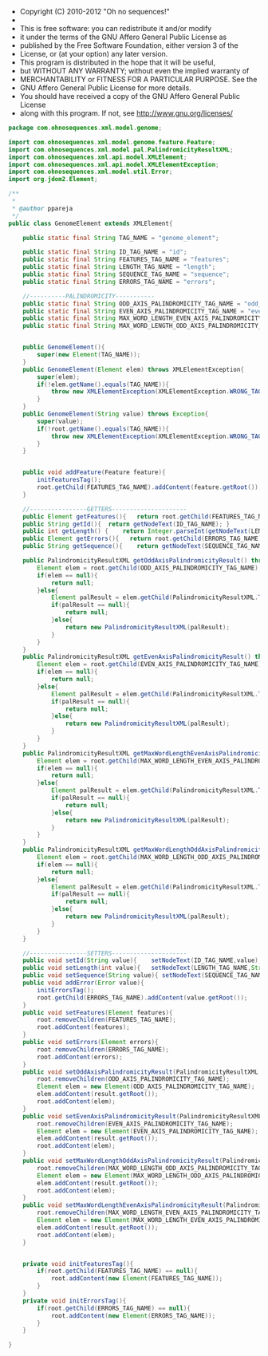 
 * Copyright (C) 2010-2012  "Oh no sequences!"
 *
 * This is free software: you can redistribute it and/or modify
 * it under the terms of the GNU Affero General Public License as
 * published by the Free Software Foundation, either version 3 of the
 * License, or (at your option) any later version.
 * This program is distributed in the hope that it will be useful,
 * but WITHOUT ANY WARRANTY; without even the implied warranty of
 * MERCHANTABILITY or FITNESS FOR A PARTICULAR PURPOSE.  See the
 * GNU Affero General Public License for more details.
 * You should have received a copy of the GNU Affero General Public License
 * along with this program.  If not, see <http://www.gnu.org/licenses/>


```java
package com.ohnosequences.xml.model.genome;

import com.ohnosequences.xml.model.genome.feature.Feature;
import com.ohnosequences.xml.model.pal.PalindromicityResultXML;
import com.ohnosequences.xml.api.model.XMLElement;
import com.ohnosequences.xml.api.model.XMLElementException;
import com.ohnosequences.xml.model.util.Error;
import org.jdom2.Element;

/**
 *
 * @author ppareja
 */
public class GenomeElement extends XMLElement{

    public static final String TAG_NAME = "genome_element";

    public static final String ID_TAG_NAME = "id";
    public static final String FEATURES_TAG_NAME = "features";
    public static final String LENGTH_TAG_NAME = "length";
    public static final String SEQUENCE_TAG_NAME = "sequence";
    public static final String ERRORS_TAG_NAME = "errors";

    //----------PALINDROMICITY-----------
    public static final String ODD_AXIS_PALINDROMICITY_TAG_NAME = "odd_axis_pal";
    public static final String EVEN_AXIS_PALINDROMICITY_TAG_NAME = "even_axis_pal";
    public static final String MAX_WORD_LENGTH_EVEN_AXIS_PALINDROMICITY_TAG_NAME = "mwl_even_axis_pal";
    public static final String MAX_WORD_LENGTH_ODD_AXIS_PALINDROMICITY_TAG_NAME = "mwl_odd_axis_pal";


    public GenomeElement(){
        super(new Element(TAG_NAME));
    }
    public GenomeElement(Element elem) throws XMLElementException{
        super(elem);
        if(!elem.getName().equals(TAG_NAME)){
            throw new XMLElementException(XMLElementException.WRONG_TAG_NAME,new XMLElement(elem));
        }
    }
    public GenomeElement(String value) throws Exception{
        super(value);
        if(!root.getName().equals(TAG_NAME)){
            throw new XMLElementException(XMLElementException.WRONG_TAG_NAME,new XMLElement(value));
        }
    }


    public void addFeature(Feature feature){
        initFeaturesTag();
        root.getChild(FEATURES_TAG_NAME).addContent(feature.getRoot());
    }

    //----------------GETTERS---------------------
    public Element getFeatures(){   return root.getChild(FEATURES_TAG_NAME);}
    public String getId(){  return getNodeText(ID_TAG_NAME); }
    public int getLength() {    return Integer.parseInt(getNodeText(LENGTH_TAG_NAME));}
    public Element getErrors(){   return root.getChild(ERRORS_TAG_NAME);}
    public String getSequence(){    return getNodeText(SEQUENCE_TAG_NAME);}

    public PalindromicityResultXML getOddAxisPalindromicityResult() throws XMLElementException{
        Element elem = root.getChild(ODD_AXIS_PALINDROMICITY_TAG_NAME);
        if(elem == null){
            return null;
        }else{
            Element palResult = elem.getChild(PalindromicityResultXML.TAG_NAME);
            if(palResult == null){
                return null;
            }else{
                return new PalindromicityResultXML(palResult);
            }
        }
    }
    public PalindromicityResultXML getEvenAxisPalindromicityResult() throws XMLElementException{
        Element elem = root.getChild(EVEN_AXIS_PALINDROMICITY_TAG_NAME);
        if(elem == null){
            return null;
        }else{
            Element palResult = elem.getChild(PalindromicityResultXML.TAG_NAME);
            if(palResult == null){
                return null;
            }else{
                return new PalindromicityResultXML(palResult);
            }
        }
    }
    public PalindromicityResultXML getMaxWordLengthEvenAxisPalindromicityResult() throws XMLElementException{
        Element elem = root.getChild(MAX_WORD_LENGTH_EVEN_AXIS_PALINDROMICITY_TAG_NAME);
        if(elem == null){
            return null;
        }else{
            Element palResult = elem.getChild(PalindromicityResultXML.TAG_NAME);
            if(palResult == null){
                return null;
            }else{
                return new PalindromicityResultXML(palResult);
            }
        }
    }
    public PalindromicityResultXML getMaxWordLengthOddAxisPalindromicityResult() throws XMLElementException{
        Element elem = root.getChild(MAX_WORD_LENGTH_ODD_AXIS_PALINDROMICITY_TAG_NAME);
        if(elem == null){
            return null;
        }else{
            Element palResult = elem.getChild(PalindromicityResultXML.TAG_NAME);
            if(palResult == null){
                return null;
            }else{
                return new PalindromicityResultXML(palResult);
            }
        }
    }

    //----------------SETTERS---------------------
    public void setId(String value){    setNodeText(ID_TAG_NAME,value);}
    public void setLength(int value){   setNodeText(LENGTH_TAG_NAME,String.valueOf(value));}
    public void setSequence(String value){ setNodeText(SEQUENCE_TAG_NAME, value);}
    public void addError(Error value){
        initErrorsTag();
        root.getChild(ERRORS_TAG_NAME).addContent(value.getRoot());
    }
    public void setFeatures(Element features){
        root.removeChildren(FEATURES_TAG_NAME);
        root.addContent(features);
    }
    public void setErrors(Element errors){
        root.removeChildren(ERRORS_TAG_NAME);
        root.addContent(errors);
    }
    public void setOddAxisPalindromicityResult(PalindromicityResultXML result){
        root.removeChildren(ODD_AXIS_PALINDROMICITY_TAG_NAME);
        Element elem = new Element(ODD_AXIS_PALINDROMICITY_TAG_NAME);
        elem.addContent(result.getRoot());
        root.addContent(elem);
    }
    public void setEvenAxisPalindromicityResult(PalindromicityResultXML result){
        root.removeChildren(EVEN_AXIS_PALINDROMICITY_TAG_NAME);
        Element elem = new Element(EVEN_AXIS_PALINDROMICITY_TAG_NAME);
        elem.addContent(result.getRoot());
        root.addContent(elem);
    }
    public void setMaxWordLengthOddAxisPalindromicityResult(PalindromicityResultXML result){
        root.removeChildren(MAX_WORD_LENGTH_ODD_AXIS_PALINDROMICITY_TAG_NAME);
        Element elem = new Element(MAX_WORD_LENGTH_ODD_AXIS_PALINDROMICITY_TAG_NAME);
        elem.addContent(result.getRoot());
        root.addContent(elem);
    }
    public void setMaxWordLengthEvenAxisPalindromicityResult(PalindromicityResultXML result){
        root.removeChildren(MAX_WORD_LENGTH_EVEN_AXIS_PALINDROMICITY_TAG_NAME);
        Element elem = new Element(MAX_WORD_LENGTH_EVEN_AXIS_PALINDROMICITY_TAG_NAME);
        elem.addContent(result.getRoot());
        root.addContent(elem);
    }


    private void initFeaturesTag(){
        if(root.getChild(FEATURES_TAG_NAME) == null){
            root.addContent(new Element(FEATURES_TAG_NAME));
        }
    }
    private void initErrorsTag(){
        if(root.getChild(ERRORS_TAG_NAME) == null){
            root.addContent(new Element(ERRORS_TAG_NAME));
        }
    }

}

```




[main/java/com/ohnosequences/BioinfoUtil.java]: ../../../BioinfoUtil.java.md
[main/java/com/ohnosequences/util/BitOperations.java]: ../../../util/BitOperations.java.md
[main/java/com/ohnosequences/util/blast/BlastExporter.java]: ../../../util/blast/BlastExporter.java.md
[main/java/com/ohnosequences/util/blast/BlastSubset.java]: ../../../util/blast/BlastSubset.java.md
[main/java/com/ohnosequences/util/CodonUtil.java]: ../../../util/CodonUtil.java.md
[main/java/com/ohnosequences/util/Entry.java]: ../../../util/Entry.java.md
[main/java/com/ohnosequences/util/Executable.java]: ../../../util/Executable.java.md
[main/java/com/ohnosequences/util/ExecuteFromFile.java]: ../../../util/ExecuteFromFile.java.md
[main/java/com/ohnosequences/util/fasta/FastaSubSeq.java]: ../../../util/fasta/FastaSubSeq.java.md
[main/java/com/ohnosequences/util/fasta/FastaUtil.java]: ../../../util/fasta/FastaUtil.java.md
[main/java/com/ohnosequences/util/fasta/MultifastaSelector.java]: ../../../util/fasta/MultifastaSelector.java.md
[main/java/com/ohnosequences/util/fasta/SearchFastaHeaders.java]: ../../../util/fasta/SearchFastaHeaders.java.md
[main/java/com/ohnosequences/util/fasta/SearchFastaSequence.java]: ../../../util/fasta/SearchFastaSequence.java.md
[main/java/com/ohnosequences/util/file/FileUtil.java]: ../../../util/file/FileUtil.java.md
[main/java/com/ohnosequences/util/file/FnaFileFilter.java]: ../../../util/file/FnaFileFilter.java.md
[main/java/com/ohnosequences/util/file/GenomeFilesParser.java]: ../../../util/file/GenomeFilesParser.java.md
[main/java/com/ohnosequences/util/file/PttFileFilter.java]: ../../../util/file/PttFileFilter.java.md
[main/java/com/ohnosequences/util/file/RntFileFilter.java]: ../../../util/file/RntFileFilter.java.md
[main/java/com/ohnosequences/util/genbank/GBCommon.java]: ../../../util/genbank/GBCommon.java.md
[main/java/com/ohnosequences/util/gephi/GephiExporter.java]: ../../../util/gephi/GephiExporter.java.md
[main/java/com/ohnosequences/util/gephi/GexfToDotExporter.java]: ../../../util/gephi/GexfToDotExporter.java.md
[main/java/com/ohnosequences/util/go/GOExporter.java]: ../../../util/go/GOExporter.java.md
[main/java/com/ohnosequences/util/model/Feature.java]: ../../../util/model/Feature.java.md
[main/java/com/ohnosequences/util/model/Intergenic.java]: ../../../util/model/Intergenic.java.md
[main/java/com/ohnosequences/util/model/PalindromicityResult.java]: ../../../util/model/PalindromicityResult.java.md
[main/java/com/ohnosequences/util/ncbi/TaxonomyLoader.java]: ../../../util/ncbi/TaxonomyLoader.java.md
[main/java/com/ohnosequences/util/oric/OricDataRetriever.java]: ../../../util/oric/OricDataRetriever.java.md
[main/java/com/ohnosequences/util/Pair.java]: ../../../util/Pair.java.md
[main/java/com/ohnosequences/util/pal/PalindromicityAnalyzer.java]: ../../../util/pal/PalindromicityAnalyzer.java.md
[main/java/com/ohnosequences/util/security/MD5.java]: ../../../util/security/MD5.java.md
[main/java/com/ohnosequences/util/seq/SeqUtil.java]: ../../../util/seq/SeqUtil.java.md
[main/java/com/ohnosequences/util/statistics/StatisticalValues.java]: ../../../util/statistics/StatisticalValues.java.md
[main/java/com/ohnosequences/util/uniprot/UniprotProteinRetreiver.java]: ../../../util/uniprot/UniprotProteinRetreiver.java.md
[main/java/com/ohnosequences/xml/api/interfaces/IAttribute.java]: ../../api/interfaces/IAttribute.java.md
[main/java/com/ohnosequences/xml/api/interfaces/IElement.java]: ../../api/interfaces/IElement.java.md
[main/java/com/ohnosequences/xml/api/interfaces/INameSpace.java]: ../../api/interfaces/INameSpace.java.md
[main/java/com/ohnosequences/xml/api/interfaces/IXmlThing.java]: ../../api/interfaces/IXmlThing.java.md
[main/java/com/ohnosequences/xml/api/interfaces/package-info.java]: ../../api/interfaces/package-info.java.md
[main/java/com/ohnosequences/xml/api/model/NameSpace.java]: ../../api/model/NameSpace.java.md
[main/java/com/ohnosequences/xml/api/model/package-info.java]: ../../api/model/package-info.java.md
[main/java/com/ohnosequences/xml/api/model/XMLAttribute.java]: ../../api/model/XMLAttribute.java.md
[main/java/com/ohnosequences/xml/api/model/XMLElement.java]: ../../api/model/XMLElement.java.md
[main/java/com/ohnosequences/xml/api/model/XMLElementException.java]: ../../api/model/XMLElementException.java.md
[main/java/com/ohnosequences/xml/api/util/XMLUtil.java]: ../../api/util/XMLUtil.java.md
[main/java/com/ohnosequences/xml/model/Annotation.java]: ../Annotation.java.md
[main/java/com/ohnosequences/xml/model/bio4j/Bio4jNodeIndexXML.java]: ../bio4j/Bio4jNodeIndexXML.java.md
[main/java/com/ohnosequences/xml/model/bio4j/Bio4jNodeXML.java]: ../bio4j/Bio4jNodeXML.java.md
[main/java/com/ohnosequences/xml/model/bio4j/Bio4jPropertyXML.java]: ../bio4j/Bio4jPropertyXML.java.md
[main/java/com/ohnosequences/xml/model/bio4j/Bio4jRelationshipIndexXML.java]: ../bio4j/Bio4jRelationshipIndexXML.java.md
[main/java/com/ohnosequences/xml/model/bio4j/Bio4jRelationshipXML.java]: ../bio4j/Bio4jRelationshipXML.java.md
[main/java/com/ohnosequences/xml/model/bio4j/UniprotDataXML.java]: ../bio4j/UniprotDataXML.java.md
[main/java/com/ohnosequences/xml/model/BlastOutput.java]: ../BlastOutput.java.md
[main/java/com/ohnosequences/xml/model/BlastOutputParam.java]: ../BlastOutputParam.java.md
[main/java/com/ohnosequences/xml/model/Codon.java]: ../Codon.java.md
[main/java/com/ohnosequences/xml/model/ContigXML.java]: ../ContigXML.java.md
[main/java/com/ohnosequences/xml/model/cufflinks/CuffLinksElement.java]: ../cufflinks/CuffLinksElement.java.md
[main/java/com/ohnosequences/xml/model/embl/EmblXML.java]: ../embl/EmblXML.java.md
[main/java/com/ohnosequences/xml/model/Frameshift.java]: ../Frameshift.java.md
[main/java/com/ohnosequences/xml/model/Gap.java]: ../Gap.java.md
[main/java/com/ohnosequences/xml/model/gb/GenBankXML.java]: ../gb/GenBankXML.java.md
[main/java/com/ohnosequences/xml/model/genome/feature/Feature.java]: feature/Feature.java.md
[main/java/com/ohnosequences/xml/model/genome/feature/Intergenic.java]: feature/Intergenic.java.md
[main/java/com/ohnosequences/xml/model/genome/feature/MisRNA.java]: feature/MisRNA.java.md
[main/java/com/ohnosequences/xml/model/genome/feature/ORF.java]: feature/ORF.java.md
[main/java/com/ohnosequences/xml/model/genome/feature/RNA.java]: feature/RNA.java.md
[main/java/com/ohnosequences/xml/model/genome/feature/RRNA.java]: feature/RRNA.java.md
[main/java/com/ohnosequences/xml/model/genome/feature/TRNA.java]: feature/TRNA.java.md
[main/java/com/ohnosequences/xml/model/genome/GenomeElement.java]: GenomeElement.java.md
[main/java/com/ohnosequences/xml/model/gexf/AttributesXML.java]: ../gexf/AttributesXML.java.md
[main/java/com/ohnosequences/xml/model/gexf/AttributeXML.java]: ../gexf/AttributeXML.java.md
[main/java/com/ohnosequences/xml/model/gexf/AttValuesXML.java]: ../gexf/AttValuesXML.java.md
[main/java/com/ohnosequences/xml/model/gexf/AttValueXML.java]: ../gexf/AttValueXML.java.md
[main/java/com/ohnosequences/xml/model/gexf/EdgesXML.java]: ../gexf/EdgesXML.java.md
[main/java/com/ohnosequences/xml/model/gexf/EdgeXML.java]: ../gexf/EdgeXML.java.md
[main/java/com/ohnosequences/xml/model/gexf/GexfXML.java]: ../gexf/GexfXML.java.md
[main/java/com/ohnosequences/xml/model/gexf/GraphXML.java]: ../gexf/GraphXML.java.md
[main/java/com/ohnosequences/xml/model/gexf/NodesXML.java]: ../gexf/NodesXML.java.md
[main/java/com/ohnosequences/xml/model/gexf/NodeXML.java]: ../gexf/NodeXML.java.md
[main/java/com/ohnosequences/xml/model/gexf/SpellsXML.java]: ../gexf/SpellsXML.java.md
[main/java/com/ohnosequences/xml/model/gexf/SpellXML.java]: ../gexf/SpellXML.java.md
[main/java/com/ohnosequences/xml/model/gexf/viz/VizColorXML.java]: ../gexf/viz/VizColorXML.java.md
[main/java/com/ohnosequences/xml/model/gexf/viz/VizPositionXML.java]: ../gexf/viz/VizPositionXML.java.md
[main/java/com/ohnosequences/xml/model/gexf/viz/VizSizeXML.java]: ../gexf/viz/VizSizeXML.java.md
[main/java/com/ohnosequences/xml/model/go/GoAnnotationXML.java]: ../go/GoAnnotationXML.java.md
[main/java/com/ohnosequences/xml/model/go/GOSlimXML.java]: ../go/GOSlimXML.java.md
[main/java/com/ohnosequences/xml/model/go/GoTermXML.java]: ../go/GoTermXML.java.md
[main/java/com/ohnosequences/xml/model/go/SlimSetXML.java]: ../go/SlimSetXML.java.md
[main/java/com/ohnosequences/xml/model/graphml/DataXML.java]: ../graphml/DataXML.java.md
[main/java/com/ohnosequences/xml/model/graphml/EdgeXML.java]: ../graphml/EdgeXML.java.md
[main/java/com/ohnosequences/xml/model/graphml/GraphmlXML.java]: ../graphml/GraphmlXML.java.md
[main/java/com/ohnosequences/xml/model/graphml/GraphXML.java]: ../graphml/GraphXML.java.md
[main/java/com/ohnosequences/xml/model/graphml/KeyXML.java]: ../graphml/KeyXML.java.md
[main/java/com/ohnosequences/xml/model/graphml/NodeXML.java]: ../graphml/NodeXML.java.md
[main/java/com/ohnosequences/xml/model/Hit.java]: ../Hit.java.md
[main/java/com/ohnosequences/xml/model/Hsp.java]: ../Hsp.java.md
[main/java/com/ohnosequences/xml/model/HspSet.java]: ../HspSet.java.md
[main/java/com/ohnosequences/xml/model/Iteration.java]: ../Iteration.java.md
[main/java/com/ohnosequences/xml/model/logs/LogRecordXML.java]: ../logs/LogRecordXML.java.md
[main/java/com/ohnosequences/xml/model/metagenomics/ReadResultXML.java]: ../metagenomics/ReadResultXML.java.md
[main/java/com/ohnosequences/xml/model/metagenomics/ReadXML.java]: ../metagenomics/ReadXML.java.md
[main/java/com/ohnosequences/xml/model/metagenomics/SampleXML.java]: ../metagenomics/SampleXML.java.md
[main/java/com/ohnosequences/xml/model/MetagenomicsDataXML.java]: ../MetagenomicsDataXML.java.md
[main/java/com/ohnosequences/xml/model/mg7/MG7DataXML.java]: ../mg7/MG7DataXML.java.md
[main/java/com/ohnosequences/xml/model/mg7/ReadResultXML.java]: ../mg7/ReadResultXML.java.md
[main/java/com/ohnosequences/xml/model/mg7/SampleXML.java]: ../mg7/SampleXML.java.md
[main/java/com/ohnosequences/xml/model/ncbi/NCBITaxonomyNodeXML.java]: ../ncbi/NCBITaxonomyNodeXML.java.md
[main/java/com/ohnosequences/xml/model/oric/Oric.java]: ../oric/Oric.java.md
[main/java/com/ohnosequences/xml/model/Overlap.java]: ../Overlap.java.md
[main/java/com/ohnosequences/xml/model/pal/PalindromicityResultXML.java]: ../pal/PalindromicityResultXML.java.md
[main/java/com/ohnosequences/xml/model/pg/Primer.java]: ../pg/Primer.java.md
[main/java/com/ohnosequences/xml/model/PredictedGene.java]: ../PredictedGene.java.md
[main/java/com/ohnosequences/xml/model/PredictedGenes.java]: ../PredictedGenes.java.md
[main/java/com/ohnosequences/xml/model/PredictedRna.java]: ../PredictedRna.java.md
[main/java/com/ohnosequences/xml/model/PredictedRnas.java]: ../PredictedRnas.java.md
[main/java/com/ohnosequences/xml/model/uniprot/ArticleXML.java]: ../uniprot/ArticleXML.java.md
[main/java/com/ohnosequences/xml/model/uniprot/CommentXML.java]: ../uniprot/CommentXML.java.md
[main/java/com/ohnosequences/xml/model/uniprot/FeatureXML.java]: ../uniprot/FeatureXML.java.md
[main/java/com/ohnosequences/xml/model/uniprot/InterproXML.java]: ../uniprot/InterproXML.java.md
[main/java/com/ohnosequences/xml/model/uniprot/IsoformXML.java]: ../uniprot/IsoformXML.java.md
[main/java/com/ohnosequences/xml/model/uniprot/KeywordXML.java]: ../uniprot/KeywordXML.java.md
[main/java/com/ohnosequences/xml/model/uniprot/ProteinXML.java]: ../uniprot/ProteinXML.java.md
[main/java/com/ohnosequences/xml/model/uniprot/SubcellularLocationXML.java]: ../uniprot/SubcellularLocationXML.java.md
[main/java/com/ohnosequences/xml/model/util/Argument.java]: ../util/Argument.java.md
[main/java/com/ohnosequences/xml/model/util/Arguments.java]: ../util/Arguments.java.md
[main/java/com/ohnosequences/xml/model/util/Error.java]: ../util/Error.java.md
[main/java/com/ohnosequences/xml/model/util/Execution.java]: ../util/Execution.java.md
[main/java/com/ohnosequences/xml/model/util/FlexXMLWrapperClassCreator.java]: ../util/FlexXMLWrapperClassCreator.java.md
[main/java/com/ohnosequences/xml/model/util/ScheduledExecutions.java]: ../util/ScheduledExecutions.java.md
[main/java/com/ohnosequences/xml/model/util/XMLWrapperClass.java]: ../util/XMLWrapperClass.java.md
[main/java/com/ohnosequences/xml/model/util/XMLWrapperClassCreator.java]: ../util/XMLWrapperClassCreator.java.md
[main/java/com/ohnosequences/xml/model/wip/Region.java]: ../wip/Region.java.md
[main/java/com/ohnosequences/xml/model/wip/WipPosition.java]: ../wip/WipPosition.java.md
[main/java/com/ohnosequences/xml/model/wip/WipResult.java]: ../wip/WipResult.java.md